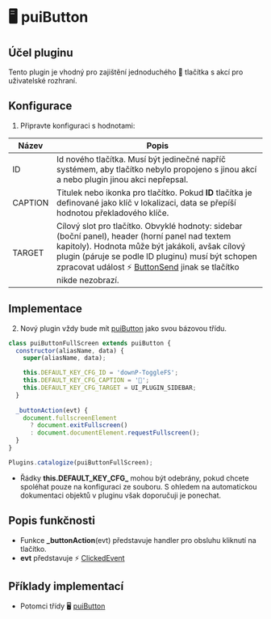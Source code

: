 # 🖥️ puiButton

## Účel pluginu

Tento plugin je vhodný pro zajištění jednoduchého 🔘 tlačítka s akcí pro uživatelské rozhraní.

## Konfigurace

1. Připravte konfiguraci s hodnotami:

| Název | Popis |
|---|---|
| ID | Id nového tlačítka. Musí být jedinečné napříč systémem, aby tlačítko nebylo propojeno s jinou akcí a nebo plugin jinou akci nepřepsal. |
| CAPTION | Titulek nebo ikonka pro tlačítko. Pokud **ID** tlačítka je definované jako klíč v lokalizaci, data se přepíší hodnotou překladového klíče. |
| TARGET | Cílový slot pro tlačítko. Obvyklé hodnoty: sidebar (boční panel), header (horní panel nad textem kapitoly). Hodnota může být jakákoli, avšak cílový plugin (páruje se podle ID pluginu) musí být schopen zpracovat událost ⚡ [ButtonSend][ButtonSend] jinak se tlačítko nikde nezobrazí. |

## Implementace

2. Nový plugin vždy bude mít [puiButton][puiButton] jako svou bázovou třídu.

```javascript
class puiButtonFullScreen extends puiButton {
  constructor(aliasName, data) {
    super(aliasName, data);

    this.DEFAULT_KEY_CFG_ID = 'downP-ToggleFS';
    this.DEFAULT_KEY_CFG_CAPTION = '🔲';
    this.DEFAULT_KEY_CFG_TARGET = UI_PLUGIN_SIDEBAR;
  }
  
  _buttonAction(evt) {
    document.fullscreenElement 
      ? document.exitFullscreen() 
      : document.documentElement.requestFullscreen();
  }
}

Plugins.catalogize(puiButtonFullScreen);
```

- Řádky **this.DEFAULT_KEY_CFG_** mohou být odebrány, pokud chcete spoléhat pouze na konfiguraci ze souboru. S ohledem na automatickou dokumentaci objektů v pluginu však doporučuji je ponechat.

## Popis funkčnosti

- Funkce **_buttonAction**(evt) představuje handler pro obsluhu kliknutí na tlačítko.
- **evt** představuje ⚡ [ClickedEvent][ClickedEvent]

## Příklady implementací

- Potomci třídy 🖥️ [puiButton][puiButton]

[ButtonSend]: :_evt:ButtonSend.md "ButtonSend"
[ClickedEvent]: :_evt:ClickedEvent.md "ClickedEvent"
[puiButton]: :_plg:puiButton.md "puiButton"
